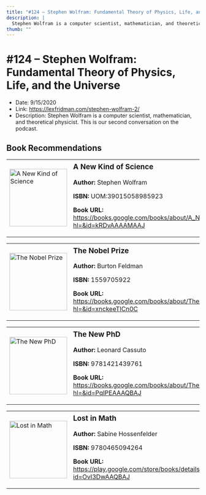 ```yaml
---
title: "#124 – Stephen Wolfram: Fundamental Theory of Physics, Life, and the Universe"
description: |
  Stephen Wolfram is a computer scientist, mathematician, and theoretical physicist. This is our second conversation on the podcast."
thumb: ""
---
```


# #124 – Stephen Wolfram: Fundamental Theory of Physics, Life, and the Universe

  - Date: 9/15/2020
  - Link: https://lexfridman.com/stephen-wolfram-2/
  - Description: Stephen Wolfram is a computer scientist, mathematician, and theoretical physicist. This is our second conversation on the podcast.

## Book Recommendations

<table style="border: none;"><tr style="border: none;"><td style="border: none;"><img src="https://books.google.com/books/content?id=kRDvAAAAMAAJ&printsec=frontcover&img=1&zoom=1&source=gbs_api" alt="A New Kind of Science" width="150" style="vertical-align: top;"></td><td style="border: none; vertical-align: top;"><h3 style='margin-top: 5'>A New Kind of Science</h3><p><strong>Author:</strong> Stephen Wolfram</p><p><strong>ISBN:</strong> UOM:39015058985923</p><p><strong>Book URL:</strong> <a href="https://books.google.com/books/about/A_New_Kind_of_Science.html?hl=&id=kRDvAAAAMAAJ">https://books.google.com/books/about/A_New_Kind_of_Science.html?hl=&id=kRDvAAAAMAAJ</a></p></td></tr></table>
<table style="border: none;"><tr style="border: none;"><td style="border: none;"><img src="https://books.google.com/books/content?id=xnckeeTICn0C&printsec=frontcover&img=1&zoom=1&edge=curl&source=gbs_api" alt="The Nobel Prize" width="150" style="vertical-align: top;"></td><td style="border: none; vertical-align: top;"><h3 style='margin-top: 5'>The Nobel Prize</h3><p><strong>Author:</strong> Burton Feldman</p><p><strong>ISBN:</strong> 1559705922</p><p><strong>Book URL:</strong> <a href="https://books.google.com/books/about/The_Nobel_Prize.html?hl=&id=xnckeeTICn0C">https://books.google.com/books/about/The_Nobel_Prize.html?hl=&id=xnckeeTICn0C</a></p></td></tr></table>
<table style="border: none;"><tr style="border: none;"><td style="border: none;"><img src="https://books.google.com/books/content?id=PqIPEAAAQBAJ&printsec=frontcover&img=1&zoom=1&edge=curl&source=gbs_api" alt="The New PhD" width="150" style="vertical-align: top;"></td><td style="border: none; vertical-align: top;"><h3 style='margin-top: 5'>The New PhD</h3><p><strong>Author:</strong> Leonard Cassuto</p><p><strong>ISBN:</strong> 9781421439761</p><p><strong>Book URL:</strong> <a href="https://books.google.com/books/about/The_New_PhD.html?hl=&id=PqIPEAAAQBAJ">https://books.google.com/books/about/The_New_PhD.html?hl=&id=PqIPEAAAQBAJ</a></p></td></tr></table>
<table style="border: none;"><tr style="border: none;"><td style="border: none;"><img src="https://books.google.com/books/content?id=OvI3DwAAQBAJ&printsec=frontcover&img=1&zoom=1&edge=curl&source=gbs_api" alt="Lost in Math" width="150" style="vertical-align: top;"></td><td style="border: none; vertical-align: top;"><h3 style='margin-top: 5'>Lost in Math</h3><p><strong>Author:</strong> Sabine Hossenfelder</p><p><strong>ISBN:</strong> 9780465094264</p><p><strong>Book URL:</strong> <a href="https://play.google.com/store/books/details?id=OvI3DwAAQBAJ">https://play.google.com/store/books/details?id=OvI3DwAAQBAJ</a></p></td></tr></table>
